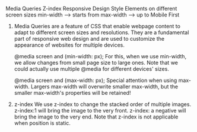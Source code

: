 Media Queries
Z-index
Responsive Design
Style Elements on different screen sizes
min-width --> starts from
max-width --> up to
Mobile First

1. Media Queries are a feature of CSS that enable webpage content to adapt to different screen sizes and resolutions. They are a fundamental part of responsive web design and are used to customize the appearance of websites for multiple devices.

   @media screen and (min-width: px);
   For this, when we use min-width, we allow changes from small page size to large ones.
   Note that we could actually use multiple @media for different devices' sizes.

   @media screen and (max-width: px);
   Special attention when using max-width. Largers max-width will overwrite smaller max-width, but the smaller max-width's properties will be retained!

2. z-index
   We use z-index to change the stacked order of multiple images.
   z-index:1 will bring the image to the very front.
   z-index: a negative will bring the image to the very end.
   Note that z-index is not applicable when position is static.
